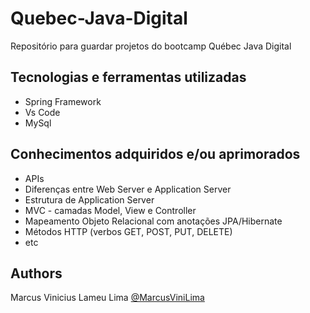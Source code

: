 # Quebec-Java-Digital
Repositório para guardar projetos do bootcamp Québec Java Digital

## Tecnologias e ferramentas utilizadas
- Spring Framework
- Vs Code
- MySql

## Conhecimentos adquiridos e/ou aprimorados
- APIs
- Diferenças entre Web Server e Application Server
- Estrutura de Application Server
- MVC - camadas Model, View e Controller
- Mapeamento Objeto Relacional com anotações JPA/Hibernate
- Métodos HTTP (verbos GET, POST, PUT, DELETE)
- etc

## Authors
Marcus Vinicius Lameu Lima [@MarcusViniLima](https://github.com/MarcusViniLima)
